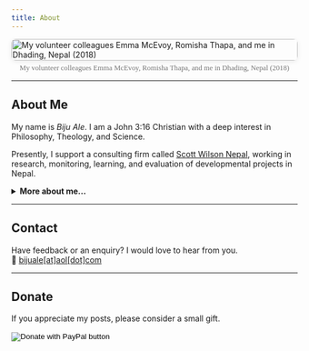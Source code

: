 ```yaml
---
title: About
---
```


<div class="about-image-container">
  <img 
    src="{{ '/assets/images/dhading.png' | url }}" 
    alt="My volunteer colleagues Emma McEvoy, Romisha Thapa, and me in Dhading, Nepal (2018)"
    class="about-image"
  />
  <span class="about-image-caption">
    My volunteer colleagues Emma McEvoy, Romisha Thapa, and me in Dhading, Nepal (2018)
  </span>
</div>

<style>
.about-image-container {
  display: flex;
  flex-direction: column;
  align-items: center;
  width: 100%;
  max-width: 600px;
  margin: 0 auto;
}
.about-image {
  width: 100%;
  height: auto;
  border-radius: 8px;
  box-shadow: 0 2px 8px rgba(0,0,0,0.08);
}
.about-image-caption {
  margin-top: 0.5em;
  text-align: center;
  display: block;
  font-family: "Garamond R";
  opacity:60%;
  font-size: .8rem;
}
</style>

---

## About Me

My name is _Biju Ale_. I am a John 3:16 Christian with a deep interest in Philosophy, Theology, and Science.

Presently, I support a consulting firm called [Scott Wilson Nepal](https://swnepal.com.np/biju-ale/), working in research, monitoring, learning, and evaluation of developmental projects in Nepal.

<details class="details-animated">
  <summary><strong>More about me...</strong></summary>

- I support humanitarian and educational causes.
- Worldviews I consider false: Naturalism, Scientism, Postmodernism, and Critical Theory.
- Favorite authors: C.S. Lewis, J.R.R. Tolkien, and J.P. Moreland.
- Favorite bands & artists: Johnny Cash, Hank Williams, Elizabeth Cotten, Kenny G, Creed, Evanescence, Symphony X, Seventh Wonder, War of Ages, Stravinsky, and Beethoven.
- Favorite guitarists: Buckethead, Michael Romeo, and Mark Tremonti.
- Favorite shows: _Batman: The Animated Series_ (1992), _X-Men_ (1992), _Full House_ (1987), _Freaks and Geeks_ (1999), and Robert L. Kuhn’s _Closer to Truth_.
- Nostalgic for the magical charm of the ’90s and early 2000s — if only we could immerse in its cozy zeitgeist today!
- Hobbies: hiking, cycling, photography, guitar, and creative projects in art, craft, and lettering.
- I love dogs. 🐶
- Find me elsewhere: [Academia.edu](https://independent.academia.edu/BijuAle/) · [LinkedIn](https://linkedin.com/in/bijuale/) · [Facebook](https://fb.com/BijuAle) · [Instagram](https://instagram.com/bijuale__)

</details>

---

## Contact

Have feedback or an enquiry? I would love to hear from you.  
📧 <a href="mailto:bijuale@aol.com" target="_blank" rel="noopener noreferrer">bijuale[at]aol[dot]com</a>

---

## Donate

If you appreciate my posts, please consider a small gift.

<form action="https://www.paypal.com/donate" method="post" target="_top">
  <input type="hidden" name="hosted_button_id" value="M6UYLSALRKX5W" />
  <input type="image" src="https://www.paypalobjects.com/en_US/i/btn/btn_donateCC_LG.gif" border="0" name="submit" title="Donate with PayPal" alt="Donate with PayPal button" />
  <img alt="" border="0" src="https://www.paypal.com/en_NP/i/scr/pixel.gif" width="1" height="1" />
</form>
